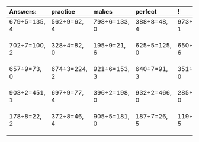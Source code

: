 | Answers: | practice | makes | perfect | ! |
| :--- | :--- | :--- | :--- | :--- |
| 679÷5=135, 4 | 562÷9=62, 4 | 798÷6=133, 0 | 388÷8=48, 4 | 973÷4=243, 1 | 
|   |   |   |   |   | 
|   |   |   |   |   | 
|   |   |   |   |   | 
| 702÷7=100, 2 | 328÷4=82, 0 | 195÷9=21, 6 | 625÷5=125, 0 | 650÷7=92, 6 | 
|   |   |   |   |   | 
|   |   |   |   |   | 
|   |   |   |   |   | 
| 657÷9=73, 0 | 674÷3=224, 2 | 921÷6=153, 3 | 640÷7=91, 3 | 351÷3=117, 0 | 
|   |   |   |   |   | 
|   |   |   |   |   | 
|   |   |   |   |   | 
| 903÷2=451, 1 | 697÷9=77, 4 | 396÷2=198, 0 | 932÷2=466, 0 | 285÷5=57, 0 | 
|   |   |   |   |   | 
|   |   |   |   |   | 
|   |   |   |   |   | 
| 178÷8=22, 2 | 372÷8=46, 4 | 905÷5=181, 0 | 187÷7=26, 5 | 119÷6=19, 5 | 
|   |   |   |   |   | 
|   |   |   |   |   | 
|   |   |   |   |   | 
